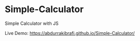 # Simple-Calculator
Simple Calculator with JS

Live Demo: https://abdurrakibrafi.github.io/Simple-Calculator/
